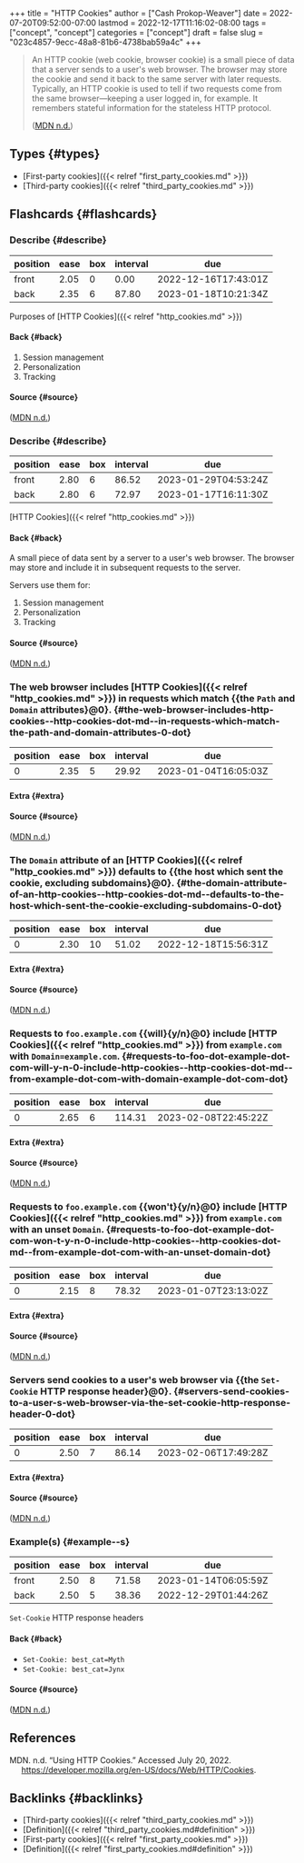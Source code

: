 +++
title = "HTTP Cookies"
author = ["Cash Prokop-Weaver"]
date = 2022-07-20T09:52:00-07:00
lastmod = 2022-12-17T11:16:02-08:00
tags = ["concept", "concept"]
categories = ["concept"]
draft = false
slug = "023c4857-9ecc-48a8-81b6-4738bab59a4c"
+++

> An HTTP cookie (web cookie, browser cookie) is a small piece of data that a server sends to a user's web browser. The browser may store the cookie and send it back to the same server with later requests. Typically, an HTTP cookie is used to tell if two requests come from the same browser—keeping a user logged in, for example. It remembers stateful information for the stateless HTTP protocol.
>
> (<a href="#citeproc_bib_item_1">MDN n.d.</a>)


## Types {#types}

-   [First-party cookies]({{< relref "first_party_cookies.md" >}})
-   [Third-party cookies]({{< relref "third_party_cookies.md" >}})


## Flashcards {#flashcards}


### Describe {#describe}

| position | ease | box | interval | due                  |
|----------|------|-----|----------|----------------------|
| front    | 2.05 | 0   | 0.00     | 2022-12-16T17:43:01Z |
| back     | 2.35 | 6   | 87.80    | 2023-01-18T10:21:34Z |

Purposes of [HTTP Cookies]({{< relref "http_cookies.md" >}})


#### Back {#back}

1.  Session management
2.  Personalization
3.  Tracking


#### Source {#source}

(<a href="#citeproc_bib_item_1">MDN n.d.</a>)


### Describe {#describe}

| position | ease | box | interval | due                  |
|----------|------|-----|----------|----------------------|
| front    | 2.80 | 6   | 86.52    | 2023-01-29T04:53:24Z |
| back     | 2.80 | 6   | 72.97    | 2023-01-17T16:11:30Z |

[HTTP Cookies]({{< relref "http_cookies.md" >}})


#### Back {#back}

A small piece of data sent by a server to a user's web browser. The browser may store and include it in subsequent requests to the server.

Servers use them for:

1.  Session management
2.  Personalization
3.  Tracking


#### Source {#source}

(<a href="#citeproc_bib_item_1">MDN n.d.</a>)


### The web browser includes [HTTP Cookies]({{< relref "http_cookies.md" >}}) in requests which match {{the `Path` and `Domain` attributes}@0}. {#the-web-browser-includes-http-cookies--http-cookies-dot-md--in-requests-which-match-the-path-and-domain-attributes-0-dot}

| position | ease | box | interval | due                  |
|----------|------|-----|----------|----------------------|
| 0        | 2.35 | 5   | 29.92    | 2023-01-04T16:05:03Z |


#### Extra {#extra}


#### Source {#source}

(<a href="#citeproc_bib_item_1">MDN n.d.</a>)


### The `Domain` attribute of an [HTTP Cookies]({{< relref "http_cookies.md" >}}) defaults to {{the host which sent the cookie, excluding subdomains}@0}. {#the-domain-attribute-of-an-http-cookies--http-cookies-dot-md--defaults-to-the-host-which-sent-the-cookie-excluding-subdomains-0-dot}

| position | ease | box | interval | due                  |
|----------|------|-----|----------|----------------------|
| 0        | 2.30 | 10  | 51.02    | 2022-12-18T15:56:31Z |


#### Extra {#extra}


#### Source {#source}

(<a href="#citeproc_bib_item_1">MDN n.d.</a>)


### Requests to `foo.example.com` {{will}{y/n}@0} include [HTTP Cookies]({{< relref "http_cookies.md" >}}) from `example.com` with `Domain=example.com`. {#requests-to-foo-dot-example-dot-com-will-y-n-0-include-http-cookies--http-cookies-dot-md--from-example-dot-com-with-domain-example-dot-com-dot}

| position | ease | box | interval | due                  |
|----------|------|-----|----------|----------------------|
| 0        | 2.65 | 6   | 114.31   | 2023-02-08T22:45:22Z |


#### Extra {#extra}


#### Source {#source}

(<a href="#citeproc_bib_item_1">MDN n.d.</a>)


### Requests to `foo.example.com` {{won't}{y/n}@0} include [HTTP Cookies]({{< relref "http_cookies.md" >}}) from `example.com` with an unset `Domain`. {#requests-to-foo-dot-example-dot-com-won-t-y-n-0-include-http-cookies--http-cookies-dot-md--from-example-dot-com-with-an-unset-domain-dot}

| position | ease | box | interval | due                  |
|----------|------|-----|----------|----------------------|
| 0        | 2.15 | 8   | 78.32    | 2023-01-07T23:13:02Z |


#### Extra {#extra}


#### Source {#source}

(<a href="#citeproc_bib_item_1">MDN n.d.</a>)


### Servers send cookies to a user's web browser via {{the `Set-Cookie` HTTP response header}@0}. {#servers-send-cookies-to-a-user-s-web-browser-via-the-set-cookie-http-response-header-0-dot}

| position | ease | box | interval | due                  |
|----------|------|-----|----------|----------------------|
| 0        | 2.50 | 7   | 86.14    | 2023-02-06T17:49:28Z |


#### Extra {#extra}


#### Source {#source}

(<a href="#citeproc_bib_item_1">MDN n.d.</a>)


### Example(s) {#example--s}

| position | ease | box | interval | due                  |
|----------|------|-----|----------|----------------------|
| front    | 2.50 | 8   | 71.58    | 2023-01-14T06:05:59Z |
| back     | 2.50 | 5   | 38.36    | 2022-12-29T01:44:26Z |

`Set-Cookie` HTTP response headers


#### Back {#back}

-   `Set-Cookie: best_cat=Myth`
-   `Set-Cookie: best_cat=Jynx`


#### Source {#source}

(<a href="#citeproc_bib_item_1">MDN n.d.</a>)

## References

<style>.csl-entry{text-indent: -1.5em; margin-left: 1.5em;}</style><div class="csl-bib-body">
  <div class="csl-entry"><a id="citeproc_bib_item_1"></a>MDN. n.d. “Using HTTP Cookies.” Accessed July 20, 2022. <a href="https://developer.mozilla.org/en-US/docs/Web/HTTP/Cookies">https://developer.mozilla.org/en-US/docs/Web/HTTP/Cookies</a>.</div>
</div>


## Backlinks {#backlinks}

-   [Third-party cookies]({{< relref "third_party_cookies.md" >}})
-   [Definition]({{< relref "third_party_cookies.md#definition" >}})
-   [First-party cookies]({{< relref "first_party_cookies.md" >}})
-   [Definition]({{< relref "first_party_cookies.md#definition" >}})
